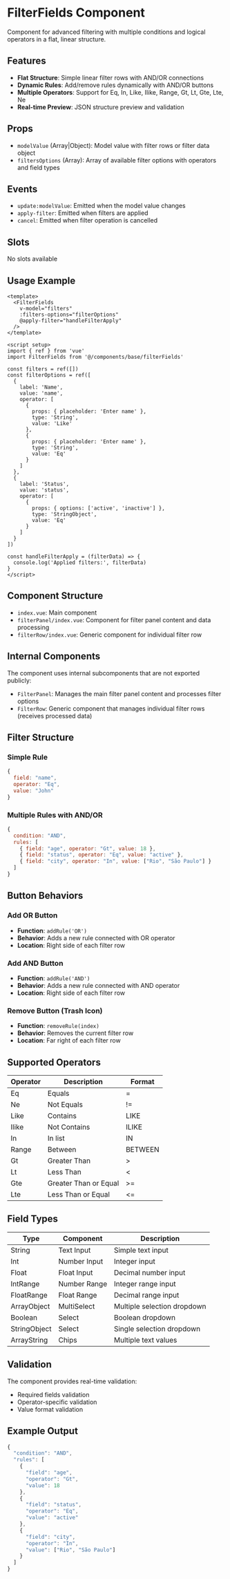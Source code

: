 # FilterFields Component

Component for advanced filtering with multiple conditions and logical operators in a flat, linear structure.

## Features

- **Flat Structure**: Simple linear filter rows with AND/OR connections
- **Dynamic Rules**: Add/remove rules dynamically with AND/OR buttons
- **Multiple Operators**: Support for Eq, In, Like, Ilike, Range, Gt, Lt, Gte, Lte, Ne
- **Real-time Preview**: JSON structure preview and validation

## Props

- `modelValue` (Array|Object): Model value with filter rows or filter data object
- `filtersOptions` (Array): Array of available filter options with operators and field types

## Events

- `update:modelValue`: Emitted when the model value changes
- `apply-filter`: Emitted when filters are applied
- `cancel`: Emitted when filter operation is cancelled

## Slots

No slots available

## Usage Example

```vue
<template>
  <FilterFields 
    v-model="filters" 
    :filters-options="filterOptions"
    @apply-filter="handleFilterApply"
  />
</template>

<script setup>
import { ref } from 'vue'
import FilterFields from '@/components/base/filterFields'

const filters = ref([])
const filterOptions = ref([
  {
    label: 'Name',
    value: 'name',
    operator: [
      {
        props: { placeholder: 'Enter name' },
        type: 'String',
        value: 'Like'
      },
      {
        props: { placeholder: 'Enter name' },
        type: 'String',
        value: 'Eq'
      }
    ]
  },
  {
    label: 'Status',
    value: 'status',
    operator: [
      {
        props: { options: ['active', 'inactive'] },
        type: 'StringObject',
        value: 'Eq'
      }
    ]
  }
])

const handleFilterApply = (filterData) => {
  console.log('Applied filters:', filterData)
}
</script>
```

## Component Structure

- `index.vue`: Main component
- `filterPanel/index.vue`: Component for filter panel content and data processing
- `filterRow/index.vue`: Generic component for individual filter row

## Internal Components

The component uses internal subcomponents that are not exported publicly:
- `FilterPanel`: Manages the main filter panel content and processes filter options
- `FilterRow`: Generic component that manages individual filter rows (receives processed data)

## Filter Structure

### Simple Rule
```javascript
{
  field: "name",
  operator: "Eq",
  value: "John"
}
```

### Multiple Rules with AND/OR
```javascript
{
  condition: "AND",
  rules: [
    { field: "age", operator: "Gt", value: 18 },
    { field: "status", operator: "Eq", value: "active" },
    { field: "city", operator: "In", value: ["Rio", "São Paulo"] }
  ]
}
```

## Button Behaviors

### Add OR Button
- **Function**: `addRule('OR')`
- **Behavior**: Adds a new rule connected with OR operator
- **Location**: Right side of each filter row

### Add AND Button
- **Function**: `addRule('AND')`
- **Behavior**: Adds a new rule connected with AND operator
- **Location**: Right side of each filter row

### Remove Button (Trash Icon)
- **Function**: `removeRule(index)`
- **Behavior**: Removes the current filter row
- **Location**: Far right of each filter row

## Supported Operators

| Operator | Description | Format |
|----------|-------------|---------|
| Eq | Equals | = |
| Ne | Not Equals | != |
| Like | Contains | LIKE |
| Ilike | Not Contains | ILIKE |
| In | In list | IN |
| Range | Between | BETWEEN |
| Gt | Greater Than | > |
| Lt | Less Than | < |
| Gte | Greater Than or Equal | >= |
| Lte | Less Than or Equal | <= |

## Field Types

| Type | Component | Description |
|------|-----------|-------------|
| String | Text Input | Simple text input |
| Int | Number Input | Integer input |
| Float | Float Input | Decimal number input |
| IntRange | Number Range | Integer range input |
| FloatRange | Float Range | Decimal range input |
| ArrayObject | MultiSelect | Multiple selection dropdown |
| Boolean | Select | Boolean dropdown |
| StringObject | Select | Single selection dropdown |
| ArrayString | Chips | Multiple text values |

## Validation

The component provides real-time validation:
- Required fields validation
- Operator-specific validation
- Value format validation

## Example Output

```javascript
{
  "condition": "AND",
  "rules": [
    {
      "field": "age",
      "operator": "Gt",
      "value": 18
    },
    {
      "field": "status",
      "operator": "Eq",
      "value": "active"
    },
    {
      "field": "city",
      "operator": "In",
      "value": ["Rio", "São Paulo"]
    }
  ]
}
```
